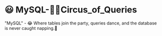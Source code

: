 # 😃 MySQL-🤹‍♂️Circus_of_Queries
"MySQL" - 😂 Where tables join the party, queries dance, and the database is never caught napping.🤣
